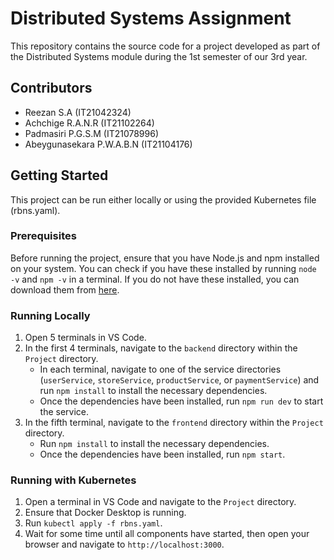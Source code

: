 # Distributed Systems Assignment

This repository contains the source code for a project developed as part of the Distributed Systems module during the 1st semester of our 3rd year.

## Contributors
- Reezan S.A (IT21042324)
- Achchige R.A.N.R (IT21102264)
- Padmasiri P.G.S.M (IT21078996)
- Abeygunasekara P.W.A.B.N (IT21104176)

## Getting Started

This project can be run either locally or using the provided Kubernetes file (rbns.yaml).

### Prerequisites
Before running the project, ensure that you have Node.js and npm installed on your system. You can check if you have these installed by running `node -v` and `npm -v` in a terminal. If you do not have these installed, you can download them from [here](https://nodejs.org/en/download/).

### Running Locally
1. Open 5 terminals in VS Code.
2. In the first 4 terminals, navigate to the `backend` directory within the `Project` directory.
    - In each terminal, navigate to one of the service directories (`userService`, `storeService`, `productService`, or `paymentService`) and run `npm install` to install the necessary dependencies.
    - Once the dependencies have been installed, run `npm run dev` to start the service.
3. In the fifth terminal, navigate to the `frontend` directory within the `Project` directory.
    - Run `npm install` to install the necessary dependencies.
    - Once the dependencies have been installed, run `npm start`.

### Running with Kubernetes
1. Open a terminal in VS Code and navigate to the `Project` directory.
2. Ensure that Docker Desktop is running.
3. Run `kubectl apply -f rbns.yaml`.
4. Wait for some time until all components have started, then open your browser and navigate to `http://localhost:3000`.
